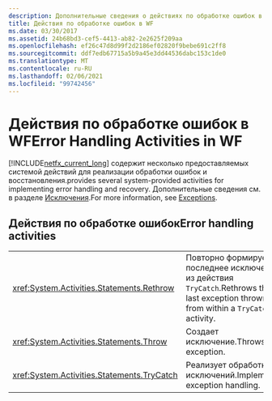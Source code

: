 ```yaml
---
description: Дополнительные сведения о действиях по обработке ошибок в WF
title: Действия по обработке ошибок в WF
ms.date: 03/30/2017
ms.assetid: 24b68bd3-cef5-4413-ab82-2e2625f209aa
ms.openlocfilehash: ef26c47d8d99f2d2186ef02820f9bebe691c2ff8
ms.sourcegitcommit: ddf7edb67715a5b9a45e3dd44536dabc153c1de0
ms.translationtype: MT
ms.contentlocale: ru-RU
ms.lasthandoff: 02/06/2021
ms.locfileid: "99742456"
---
```

# <a name="error-handling-activities-in-wf"></a><span data-ttu-id="25adb-103">Действия по обработке ошибок в WF</span><span class="sxs-lookup"><span data-stu-id="25adb-103">Error Handling Activities in WF</span></span>

[!INCLUDE[netfx_current_long](../../../includes/netfx-current-long-md.md)] <span data-ttu-id="25adb-104">содержит несколько предоставляемых системой действий для реализации обработки ошибок и восстановления.</span><span class="sxs-lookup"><span data-stu-id="25adb-104">provides several system-provided activities for implementing error handling and recovery.</span></span> <span data-ttu-id="25adb-105">Дополнительные сведения см. в разделе [Исключения](exceptions.md).</span><span class="sxs-lookup"><span data-stu-id="25adb-105">For more information, see [Exceptions](exceptions.md).</span></span>  
  
## <a name="error-handling-activities"></a><span data-ttu-id="25adb-106">Действия по обработке ошибок</span><span class="sxs-lookup"><span data-stu-id="25adb-106">Error handling activities</span></span>  
  
|||  
|-|-|  
|<xref:System.Activities.Statements.Rethrow>|<span data-ttu-id="25adb-107">Повторно формирует последнее исключение из действия `TryCatch`.</span><span class="sxs-lookup"><span data-stu-id="25adb-107">Rethrows the last exception thrown from within a `TryCatch` activity.</span></span>|  
|<xref:System.Activities.Statements.Throw>|<span data-ttu-id="25adb-108">Создает исключение.</span><span class="sxs-lookup"><span data-stu-id="25adb-108">Throws an exception.</span></span>|  
|<xref:System.Activities.Statements.TryCatch>|<span data-ttu-id="25adb-109">Реализует обработку исключений.</span><span class="sxs-lookup"><span data-stu-id="25adb-109">Implements exception handling.</span></span>|
